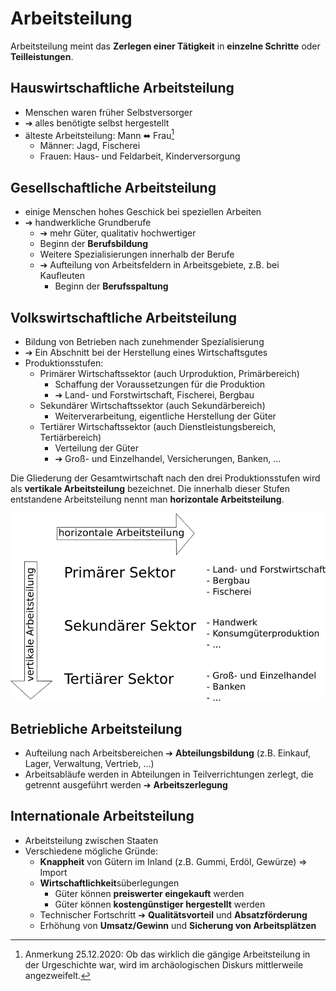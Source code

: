 # Arbeitsteilung 

Arbeitsteilung meint das **Zerlegen einer Tätigkeit** in **einzelne Schritte** oder **Teilleistungen**.



## Hauswirtschaftliche Arbeitsteilung 

- Menschen waren früher Selbstversorger
- &#10132; alles benötigte selbst hergestellt
- älteste Arbeitsteilung: Mann &#11020; Frau[^1]
  - Männer: Jagd, Fischerei
  - Frauen: Haus- und Feldarbeit, Kinderversorgung



## Gesellschaftliche Arbeitsteilung 

- einige Menschen hohes Geschick bei speziellen Arbeiten
- &#10132; handwerkliche Grundberufe
  - &#10132; mehr Güter, qualitativ hochwertiger
  - Beginn der **Berufsbildung**
  - Weitere Spezialisierungen innerhalb der Berufe
  - &#10132; Aufteilung von Arbeitsfeldern in Arbeitsgebiete, z.B. bei Kaufleuten
    - Beginn der **Berufsspaltung**



## Volkswirtschaftliche Arbeitsteilung 

- Bildung von Betrieben nach zunehmender Spezialisierung
- &#10132; Ein Abschnitt bei der Herstellung eines Wirtschaftsgutes
- Produktionsstufen:
  - Primärer Wirtschaftssektor (auch Urproduktion, Primärbereich)
    - Schaffung der Voraussetzungen für die Produktion
    - &#10132; Land- und Forstwirtschaft, Fischerei, Bergbau
  - Sekundärer Wirtschaftssektor (auch Sekundärbereich)
    - Weiterverarbeitung, eigentliche Herstellung der Güter
  - Tertiärer Wirtschaftssektor (auch Dienstleistungsbereich, Tertiärbereich)
    - Verteilung der Güter
    - &#10132; Groß- und Einzelhandel, Versicherungen, Banken, ...



Die Gliederung der Gesamtwirtschaft nach den drei Produktionsstufen wird als **vertikale Arbeitsteilung** bezeichnet. Die innerhalb dieser Stufen entstandene Arbeitsteilung nennt man **horizontale Arbeitsteilung**.

![Schaubild horizontale und vertikale Arbeitsteilung](arbeitsteilung.png)



## Betriebliche Arbeitsteilung 

- Aufteilung nach Arbeitsbereichen &#10132; **Abteilungsbildung** (z.B. Einkauf, Lager, Verwaltung, Vertrieb, ...)
- Arbeitsabläufe werden in Abteilungen in Teilverrichtungen zerlegt, die getrennt ausgeführt werden &#10132; **Arbeitszerlegung**



## Internationale Arbeitsteilung 

- Arbeitsteilung zwischen Staaten
- Verschiedene mögliche Gründe:
  - **Knappheit** von Gütern im Inland (z.B. Gummi, Erdöl, Gewürze) => Import
  - **Wirtschaftlichkeit**süberlegungen
    - Güter können **preiswerter eingekauft** werden
    - Güter können **kostengünstiger hergestellt** werden
  - Technischer Fortschritt &#10132; **Qualitätsvorteil** und **Absatzförderung**
  - Erhöhung von **Umsatz/Gewinn** und **Sicherung von Arbeitsplätzen**



[^1]: Anmerkung 25.12.2020: Ob das wirklich die gängige Arbeitsteilung in der Urgeschichte war, wird im archäologischen Diskurs mittlerweile angezweifelt.